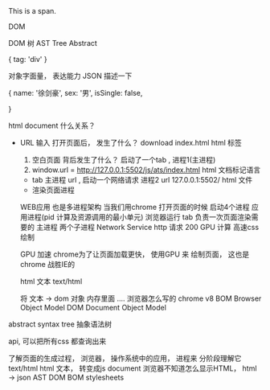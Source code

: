 <div id="root">
  <span class="demo">
    This is a span.
  </span>
  <p>DOM</p>
</div>

DOM 树    AST   Tree Abstract    

{
  tag: 'div'
}

对象字面量， 表达能力
JSON 描述一下  

{
  name: '徐剑豪',
  sex: '男',
  isSingle: false,

}


html  document 什么关系？ 

- URL  输入  打开页面后， 发生了什么？
   download  index.html   html 标签
  1. 空白页面  背后发生了什么？ 
  启动了一个tab , 进程1(主进程)
  2. window.url = http://127.0.0.1:5502/js/ats/index.html
  html  文档标记语言
  - tab 主进程  url , 
  启动一个网络请求 进程2 url 127.0.0.1:5502/  html 文件
  - 渲染页面进程

  WEB应用 也是多进程架构
  当我们用chrome 打开页面的时候
  启动4个进程  应用进程(pid 计算及资源调用的最小单元) 浏览器运行
  tab 负责一次页面渲染需要的  主进程
  两个子进程 Network Service  http 请求 200 
  GPU 计算  高速css 绘制 

  GPU 加速  chrome为了让页面加载更快， 使用GPU 来
  绘制页面， 这也是chrome 战胜IE的

  html 文本 text/html

  将 文本  -> dom 对象 内存里面  .... 浏览器怎么写的
  chrome  v8 
  BOM Browser Object Model 
  DOM Document Object Model

abstract syntax tree   抽象语法树

api,  可以把所有css 都查询出来


了解页面的生成过程， 浏览器， 操作系统中的应用， 进程来
分阶段理解它  
text/html  html 文本， 转变成js document 
浏览器不知道怎么显示HTML， 
html -> json  AST 
DOM  BOM    stylesheets 
